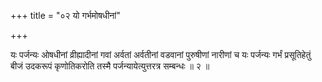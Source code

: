 +++
title = "०२ यो गर्भमोषधीनां"

+++

यः पर्जन्यः ओषधीनां व्रीह्यादीनां गवां अर्वतां अर्वतीनां वडवानां पुरुषीणां नारीणां च यः पर्जन्यः गर्भं प्रसूतिहेतुं बीजं उदकरूपं कृणोतिकरोति तस्मै पर्जन्यायेत्युत्तरत्र सम्बन्धः ॥ २ ॥